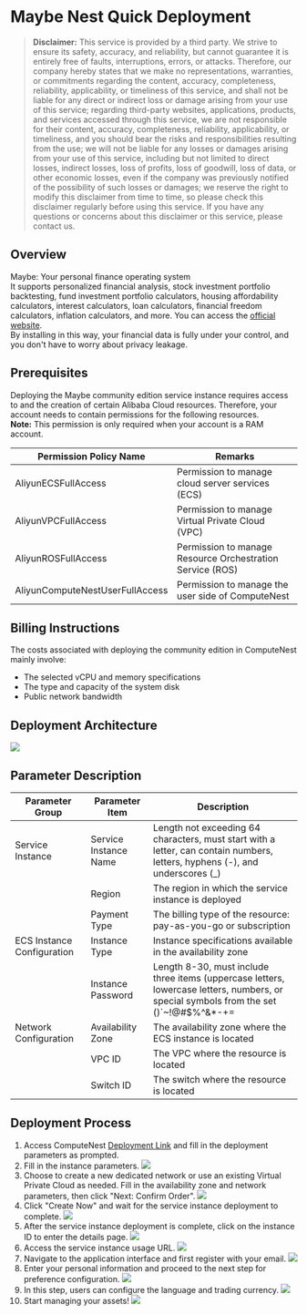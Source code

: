 # Maybe Nest Quick Deployment

> **Disclaimer:** This service is provided by a third party. We strive to ensure its safety, accuracy, and reliability, but cannot guarantee it is entirely free of faults, interruptions, errors, or attacks. Therefore, our company hereby states that we make no representations, warranties, or commitments regarding the content, accuracy, completeness, reliability, applicability, or timeliness of this service, and shall not be liable for any direct or indirect loss or damage arising from your use of this service; regarding third-party websites, applications, products, and services accessed through this service, we are not responsible for their content, accuracy, completeness, reliability, applicability, or timeliness, and you should bear the risks and responsibilities resulting from the use; we will not be liable for any losses or damages arising from your use of this service, including but not limited to direct losses, indirect losses, loss of profits, loss of goodwill, loss of data, or other economic losses, even if the company was previously notified of the possibility of such losses or damages; we reserve the right to modify this disclaimer from time to time, so please check this disclaimer regularly before using this service. If you have any questions or concerns about this disclaimer or this service, please contact us.

## Overview

Maybe: Your personal finance operating system  
It supports personalized financial analysis, stock investment portfolio backtesting, fund investment portfolio calculators, housing affordability calculators, interest calculators, loan calculators, financial freedom calculators, inflation calculators, and more. You can access the [official website](https://maybe.co/).  
By installing in this way, your financial data is fully under your control, and you don't have to worry about privacy leakage.

## Prerequisites

Deploying the Maybe community edition service instance requires access to and the creation of certain Alibaba Cloud resources. Therefore, your account needs to contain permissions for the following resources.  
**Note:** This permission is only required when your account is a RAM account.

| Permission Policy Name                        | Remarks                                              |
|-----------------------------------------------|-----------------------------------------------------|
| AliyunECSFullAccess                           | Permission to manage cloud server services (ECS)   |
| AliyunVPCFullAccess                           | Permission to manage Virtual Private Cloud (VPC)   |
| AliyunROSFullAccess                           | Permission to manage Resource Orchestration Service (ROS) |
| AliyunComputeNestUserFullAccess               | Permission to manage the user side of ComputeNest   |

## Billing Instructions

The costs associated with deploying the community edition in ComputeNest mainly involve:
+ The selected vCPU and memory specifications
+ The type and capacity of the system disk
+ Public network bandwidth

## Deployment Architecture

![](./img-en/deploy.png)

## Parameter Description

| Parameter Group                               | Parameter Item                                     | Description                                          |
|-----------------------------------------------|---------------------------------------------------|-----------------------------------------------------|
| Service Instance                              | Service Instance Name                             | Length not exceeding 64 characters, must start with a letter, can contain numbers, letters, hyphens (-), and underscores (_) |
|                                               | Region                                            | The region in which the service instance is deployed |
|                                               | Payment Type                                      | The billing type of the resource: pay-as-you-go or subscription   |
| ECS Instance Configuration                    | Instance Type                                     | Instance specifications available in the availability zone |
|                                               | Instance Password                                  | Length 8-30, must include three items (uppercase letters, lowercase letters, numbers, or special symbols from the set ()`~!@#$%^&*-+=|{}[]:;'<>,.?/)    |
| Network Configuration                         | Availability Zone                                 | The availability zone where the ECS instance is located |
|                                               | VPC ID                                           | The VPC where the resource is located               |
|                                               | Switch ID                                        | The switch where the resource is located            |

## Deployment Process

1. Access ComputeNest [Deployment Link](https://computenest.console.aliyun.com/service/instance/create/default?type=user&ServiceName=Maybe%E7%A4%BE%E5%8C%BA%E7%89%88) and fill in the deployment parameters as prompted.
2. Fill in the instance parameters. ![](./img-en/param1.png)
3. Choose to create a new dedicated network or use an existing Virtual Private Cloud as needed. Fill in the availability zone and network parameters, then click "Next: Confirm Order". ![](./img-en/param2.png)
4. Click "Create Now" and wait for the service instance deployment to complete. ![](./img-en/param3.png)
5. After the service instance deployment is complete, click on the instance ID to enter the details page. ![](./img-en/serviceInstance2.png)
6. Access the service instance usage URL. ![](./img-en/serviceInstance3.png)
7. Navigate to the application interface and first register with your email. ![](./img-en/app.png)
8. Enter your personal information and proceed to the next step for preference configuration. ![](./img-en/app2.png)
9. In this step, users can configure the language and trading currency. ![](./img-en/app3.png)
10. Start managing your assets! ![](./img-en/app4.png)
